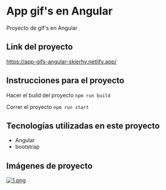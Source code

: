 # App gif's en Angular

Proyecto de gif's en Angular

## Link del proyecto

<https://app-gifs-angular-skierhy.netlify.app/>

## Instrucciones para el proyecto

Hacer el build del proyecto
`npm run build`

Correr el proyecto
`npm run start`

## Tecnologías utilizadas en este proyecto

- Angular
- bootstrap

## Imágenes de proyecto

[![1.png](https://i.postimg.cc/bJ0Sfm6J/1.png)](https://postimg.cc/TLw3rJvM)
